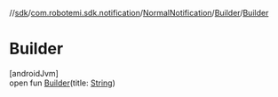 //[sdk](../../../../index.md)/[com.robotemi.sdk.notification](../../index.md)/[NormalNotification](../index.md)/[Builder](index.md)/[Builder](-builder.md)

# Builder

[androidJvm]\
open fun [Builder](-builder.md)(title: [String](https://docs.oracle.com/javase/8/docs/api/java/lang/String.html))
